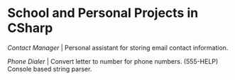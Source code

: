 # School and Personal Projects in CSharp

_Contact Manager_ | Personal assistant for storing email contact information.

_Phone Dialer_ | Convert letter to number for phone numbers. (555-HELP) Console based string parser.

